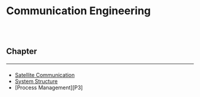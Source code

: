 <!--markdown practice-->
# Communication Engineering


## </br></br>Chapter<hr/>

- [Satellite Communication][P1]
- [System Structure][P2]
- [Process Management][P3]





<!--Links-->
[P1]: https://github.com/HasanTarik-REC/Note-Collections/blob/Feature/Fourth%20Year/Even%20Semester/Operating%20System/Introduction/Introduction.md
[P2]: https://github.com/HasanTarik-REC/Note-Collections/blob/Feature/Fourth%20Year/Even%20Semester/Operating%20System/System%20Structure.md
[P13]: https://github.com/HasanTarik-REC/Note-Collections/blob/Feature/Fourth%20Year/Even%20Semester/Operating%20System/Protection%20and%20Security.md
<!--End-->
